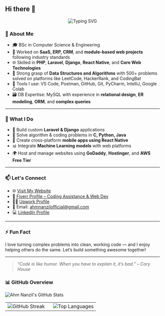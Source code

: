 ## Hi there 👋 

<p align="center">
  <img src="https://readme-typing-svg.herokuapp.com?font=Fira+Code&size=22&duration=3000&pause=1000&color=F700FF&vCenter=true&width=435&lines=I'm+Ahm+Nanzil;Software+Engineer;Full+Stack+Developer;Coding+%7C+Deploying+%7C+Building;Let's+Do+Something+Amazing!" alt="Typing SVG" />
</p>



### 🚀 About Me

- 🎓 BSc in Computer Science & Engineering  
- 💼 Worked on **SaaS, ERP, CRM**, and **module-based web projects** following industry standards  
- 🌐 Skilled in **PHP**, **Laravel**, **Django**, **React Native**, and **Core Web Technologies**  
- 🧠 Strong grasp of **Data Structures and Algorithms** with 500+ problems solved on platforms like LeetCode, HackerRank, and CodingBat  
- 🧰 Tools I use: VS Code, Postman, GitHub, Git, PyCharm, IntelliJ, Google Colab  
- 🗃️ DB Expertise: MySQL with experience in **relational design**, **ER modeling**, **ORM**, and **complex queries**

---

### 💼 What I Do

- 🔧 Build custom **Laravel & Django** applications
- 🧠 Solve algorithm & coding problems in **C, Python, Java**
- 📱 Create cross-platform **mobile apps using React Native**
- 📊 Integrate **Machine Learning models** with web platforms
- 🌍 Host and manage websites using **GoDaddy**, **Hostinger**, and **AWS Free Tier**

---

### 📫 Let's Connect

- 🌐 [Visit My Website](https://ahmnanzil.me)
- 💼 [Fiverr Profile – Coding Assistance & Web Dev](https://www.fiverr.com/s/P2WXw3o)
- 🧑‍💻 [Upwork Profile](https://www.upwork.com/freelancers/~0188c3e0f408323508?mp_source=share)  
- 📧 Email: ahmnanzilofficial@gmail.com  
- 💻 [LinkedIn Profile](https://www.linkedin.com/in/ahmnanzil) 

---
### ⚡ Fun Fact
I love turning complex problems into clean, working code — and I enjoy helping others do the same. Let’s build something awesome together!

---

> *“Code is like humor. When you have to explain it, it’s bad.” – Cory House*

### 📊 GitHub Overview
<table border="0">
   <img src="https://github-readme-stats.vercel.app/api?username=ahm-nanzil&show_icons=true&theme=radical&count_private=true&hide_title=false" alt="Ahm Nanzil's GitHub Stats" />
  <tr>
    <td width="50%">
      <img src="https://streak-stats.demolab.com/?user=ahm-nanzil&theme=radical&hide_border=false" alt="GitHub Streak" />
    </td>
    <td width="50%">
      <img src="https://github-readme-stats.vercel.app/api/top-langs/?username=ahm-nanzil&layout=compact&theme=radical" alt="Top Languages" />
    </td>
  </tr>
</table>


